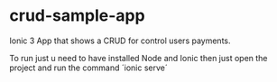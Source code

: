 # crud-sample-app
Ionic 3 App that shows a CRUD for control users payments. 

To run just u need to have installed Node and Ionic
then just open the project and run the command 
´ionic serve´
